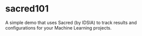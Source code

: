 # sacred101
A simple demo that uses Sacred (by IDSIA) to track results and configurations for your Machine Learning projects.
